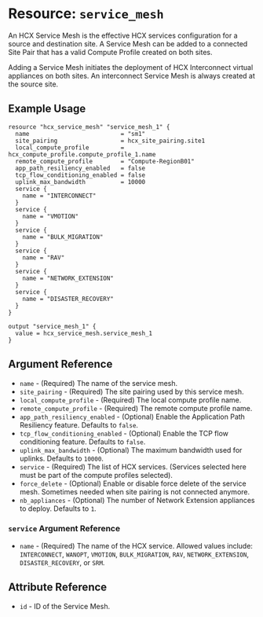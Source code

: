 # Resource: `service_mesh`

An HCX Service Mesh is the effective HCX services configuration for a source and
destination site. A Service Mesh can be added to a connected Site Pair that has
a valid Compute Profile created on both sites.

Adding a Service Mesh initiates the deployment of HCX Interconnect virtual
appliances on both sites. An interconnect Service Mesh is always created at the
source site.

## Example Usage

```hcl
resource "hcx_service_mesh" "service_mesh_1" {
  name                          = "sm1"
  site_pairing                  = hcx_site_pairing.site1
  local_compute_profile         = hcx_compute_profile.compute_profile_1.name
  remote_compute_profile        = "Compute-RegionB01"
  app_path_resiliency_enabled   = false
  tcp_flow_conditioning_enabled = false
  uplink_max_bandwidth          = 10000
  service {
    name = "INTERCONNECT"
  }
  service {
    name = "VMOTION"
  }
  service {
    name = "BULK_MIGRATION"
  }
  service {
    name = "RAV"
  }
  service {
    name = "NETWORK_EXTENSION"
  }
  service {
    name = "DISASTER_RECOVERY"
  }
}

output "service_mesh_1" {
  value = hcx_service_mesh.service_mesh_1
}
```

## Argument Reference

* `name` - (Required) The name of the service mesh.
* `site_pairing` - (Required) The site pairing used by this service mesh.
* `local_compute_profile` - (Required) The local compute profile name.
* `remote_compute_profile` - (Required) The remote compute profile name.
* `app_path_resiliency_enabled` - (Optional) Enable the Application Path
  Resiliency feature. Defaults to `false`.
* `tcp_flow_conditioning_enabled` - (Optional) Enable the TCP flow conditioning
  feature. Defaults to `false`.
* `uplink_max_bandwidth` - (Optional) The maximum bandwidth used for uplinks.
  Defaults to `10000`.
* `service` - (Required) The list of HCX services. (Services selected here must
  be part of the compute profiles selected).
* `force_delete` - (Optional) Enable or disable force delete of the service
  mesh. Sometimes needed when site pairing is not connected anymore.
* `nb_appliances` - (Optional) The number of Network Extension appliances to
  deploy. Defaults to `1`.

### `service` Argument Reference

* `name` - (Required) The name of the HCX service. Allowed values include:
  `INTERCONNECT`, `WANOPT`, `VMOTION`, `BULK_MIGRATION`, `RAV`,
  `NETWORK_EXTENSION`, `DISASTER_RECOVERY`, or `SRM`.

## Attribute Reference

* `id` - ID of the Service Mesh.
